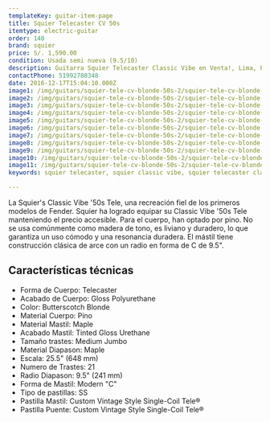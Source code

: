 ```yaml
---
templateKey: guitar-item-page
title: Squier Telecaster CV 50s
itemtype: electric-guitar
order: 140
brand: squier
price: S/. 1,590.00
condition: Usada semi nueva (9.5/10)
description: Guitarra Squier Telecaster Classic Vibe en Venta!, Lima, Peru
contactPhone: 51992780348
date: 2016-12-17T15:04:10.000Z
image1: /img/guitars/squier-tele-cv-blonde-50s-2/squier-tele-cv-blonde-50s-2-01.jpg
image2: /img/guitars/squier-tele-cv-blonde-50s-2/squier-tele-cv-blonde-50s-2-02.jpg
image3: /img/guitars/squier-tele-cv-blonde-50s-2/squier-tele-cv-blonde-50s-2-03.jpg
image4: /img/guitars/squier-tele-cv-blonde-50s-2/squier-tele-cv-blonde-50s-2-04.jpg
image5: /img/guitars/squier-tele-cv-blonde-50s-2/squier-tele-cv-blonde-50s-2-05.jpg
image6: /img/guitars/squier-tele-cv-blonde-50s-2/squier-tele-cv-blonde-50s-2-06.jpg
image7: /img/guitars/squier-tele-cv-blonde-50s-2/squier-tele-cv-blonde-50s-2-07.jpg
image8: /img/guitars/squier-tele-cv-blonde-50s-2/squier-tele-cv-blonde-50s-2-08.jpg
image9: /img/guitars/squier-tele-cv-blonde-50s-2/squier-tele-cv-blonde-50s-2-09.jpg
image10: /img/guitars/squier-tele-cv-blonde-50s-2/squier-tele-cv-blonde-50s-2-10.jpg
image11: /img/guitars/squier-tele-cv-blonde-50s-2/squier-tele-cv-blonde-50s-2-11.jpg
keywords: squier telecaster, squier classic vibe, squier telecaster classic vibe

---
```

La Squier's Classic Vibe '50s Tele, una recreación fiel de los primeros modelos de Fender. Squier ha logrado equipar su Classic Vibe '50s Tele manteniendo el precio accesible. Para el cuerpo, han optado por pino. No se usa comúnmente como madera de tono, es liviano y duradero, lo que garantiza un uso cómodo y una resonancia duradera. El mástil tiene construcción clásica de arce con un radio en forma de C de 9.5".

## Características técnicas

* Forma de Cuerpo: Telecaster
* Acabado de Cuerpo: Gloss Polyurethane
* Color: Butterscotch Blonde
* Material Cuerpo: Pino
* Material Mastil: Maple
* Acabado Mastil: Tinted Gloss Urethane
* Tamaño trastes: Medium Jumbo
* Material Diapason: Maple
* Escala: 25.5" (648 mm)
* Numero de Trastes: 21
* Radio Diapason: 9.5" (241 mm)
* Forma de Mastil: Modern "C"
* Tipo de pastillas: SS
* Pastilla Mastil: Custom Vintage Style Single-Coil Tele®
* Pastilla Puente: Custom Vintage Style Single-Coil Tele®